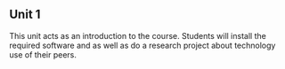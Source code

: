 ## Unit 1

This unit acts as an introduction to the course. Students will install the required software and as well as do a research project about technology use of their peers.
